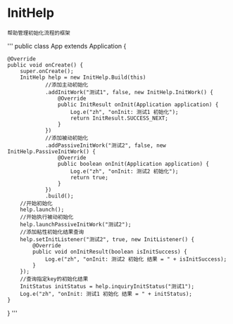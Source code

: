 # InitHelp
    帮助管理初始化流程的框架

'''
public class App extends Application {

    @Override
    public void onCreate() {
        super.onCreate();
        InitHelp help = new InitHelp.Build(this)
                //添加主动初始化
                .addInitWork("测试1", false, new InitHelp.InitWork() {
                    @Override
                    public InitResult onInit(Application application) {
                        Log.e("zh", "onInit: 测试1 初始化");
                        return InitResult.SUCCESS_NEXT;
                    }
                })
                //添加被动初始化
                .addPassiveInitWork("测试2", false, new InitHelp.PassiveInitWork() {
                    @Override
                    public boolean onInit(Application application) {
                        Log.e("zh", "onInit: 测试2 初始化");
                        return true;
                    }
                })
                .build();
        //开始初始化
        help.launch();
        //开始执行被动初始化
        help.launchPassiveInitWork("测试2");
        //添加粘性初始化结果查询
        help.setInitListener("测试2", true, new InitListener() {
            @Override
            public void onInitResult(boolean isInitSuccess) {
                Log.e("zh", "onInit: 测试2 初始化 结果 = " + isInitSuccess);
            }
        });
        //查询指定key的初始化结果
        InitStatus initStatus = help.inquiryInitStatus("测试1");
        Log.e("zh", "onInit: 测试1 初始化 结果 = " + initStatus);
    }
}
'''
